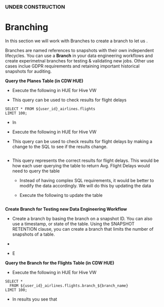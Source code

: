 ### UNDER CONSTRUCTION

# Branching

In this section we will work with Branches to create a branch to let us .

Branches are named references to snapshots with their own independent lifecycles.  You can use a <b>Branch</b> in your data engineering workflows and create experimetnal branches for testing & validating new jobs.  Other use cases inclue GDPR requirements and retaining important historical snapshots for auditing. 

**Query the Planes Table (in CDW HUE)**

- Execute the following in HUE for Hive VW

- This query can be used to check results for flight delays

```
SELECT * FROM ${user_id}_airlines.flights
LIMIT 100;
```

- In 

- Execute the following in HUE for Hive VW

- This query can be used to check results for flight delays by making a change to the SQL to see if the results change.

```
```

- This query represents the correct results for flight delays.  This would be how each user querying the table to return Avg. Flight Delays would need to query the table

  - Instead of having complex SQL requirements, it would be better to modify the data accordingly.  We will do this by updating the data

  - Execute the following to update the table

  ```
  ```




**Create Branch for Testing new Data Engineering Workflow**

- Create a branch by basing the branch on a snapshot ID.  You can also use a timestamp, or state of the table.  Using the SNAPSHOT RETENTION clause, you can create a branch that limits the number of snapshots of a table.

- 

- E

**Query the Branch for the Flights Table (in CDW HUE)**

- Execute the following in HUE for Hive VW

```
SELECT * 
  FROM ${user_id}_airlines.flights.branch_${branch_name}
LIMIT 100;
```

- In results you see that 


